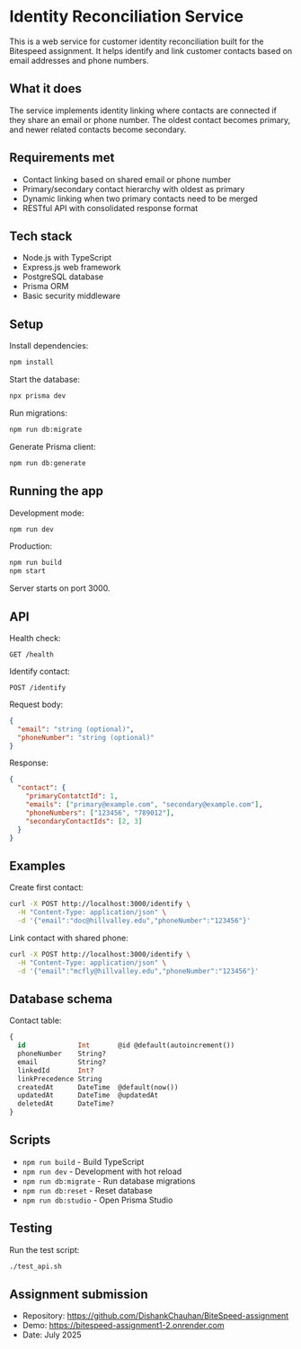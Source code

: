 # Identity Reconciliation Service

This is a web service for customer identity reconciliation built for the Bitespeed assignment. It helps identify and link customer contacts based on email addresses and phone numbers.

## What it does

The service implements identity linking where contacts are connected if they share an email or phone number. The oldest contact becomes primary, and newer related contacts become secondary.

## Requirements met

- Contact linking based on shared email or phone number  
- Primary/secondary contact hierarchy with oldest as primary
- Dynamic linking when two primary contacts need to be merged
- RESTful API with consolidated response format

## Tech stack

- Node.js with TypeScript
- Express.js web framework
- PostgreSQL database
- Prisma ORM
- Basic security middleware

## Setup

Install dependencies:
```bash
npm install
```

Start the database:
```bash
npx prisma dev
```

Run migrations:
```bash
npm run db:migrate
```

Generate Prisma client:
```bash
npm run db:generate
```

## Running the app

Development mode:
```bash
npm run dev
```

Production:
```bash
npm run build
npm start
```

Server starts on port 3000.

## API

Health check:
```
GET /health
```

Identify contact:
```
POST /identify
```

Request body:
```json
{
  "email": "string (optional)",
  "phoneNumber": "string (optional)"  
}
```

Response:
```json
{
  "contact": {
    "primaryContatctId": 1,
    "emails": ["primary@example.com", "secondary@example.com"],
    "phoneNumbers": ["123456", "789012"], 
    "secondaryContactIds": [2, 3]
  }
}
```

## Examples

Create first contact:
```bash
curl -X POST http://localhost:3000/identify \
  -H "Content-Type: application/json" \
  -d '{"email":"doc@hillvalley.edu","phoneNumber":"123456"}'
```

Link contact with shared phone:
```bash  
curl -X POST http://localhost:3000/identify \
  -H "Content-Type: application/json" \
  -d '{"email":"mcfly@hillvalley.edu","phoneNumber":"123456"}'
```

## Database schema

Contact table:
```sql
{
  id             Int       @id @default(autoincrement())
  phoneNumber    String?
  email          String?
  linkedId       Int?
  linkPrecedence String    
  createdAt      DateTime  @default(now())
  updatedAt      DateTime  @updatedAt
  deletedAt      DateTime?
}
```

## Scripts

- `npm run build` - Build TypeScript
- `npm run dev` - Development with hot reload
- `npm run db:migrate` - Run database migrations
- `npm run db:reset` - Reset database
- `npm run db:studio` - Open Prisma Studio

## Testing

Run the test script:
```bash
./test_api.sh
```



## Assignment submission

- Repository: https://github.com/DishankChauhan/BiteSpeed-assignment
- Demo: https://bitespeed-assignment1-2.onrender.com
- Date: July 2025
